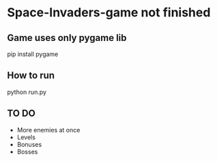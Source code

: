 # Space-Invaders-game not finished

## Game uses only pygame lib
pip install pygame

## How to run
python run.py

## TO DO
* More enemies at once
* Levels
* Bonuses
* Bosses
